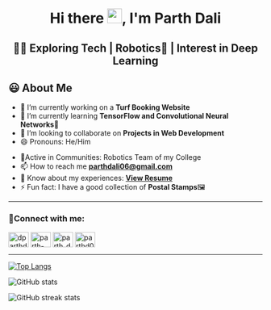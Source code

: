 <h1 align="center">Hi there <img src="https://github.com/TheDudeThatCode/TheDudeThatCode/blob/master/Assets/Hi.gif" width="29px">, I'm Parth Dali</h1>
<h2 align="center">👨‍💻 Exploring Tech | Robotics🤖 | Interest in Deep Learning</h2>
<!-- <img width="35%" align="right" alt="Github" src="https://user-images.githubusercontent.com/48678280/88862734-4903af80-d201-11ea-968b-9c939d88a37c.gif"/> -->

## 😃 About Me
- 🔭 I’m currently working on a **Turf Booking Website** 
- 🌱 I’m currently learning **TensorFlow and Convolutional Neural Networks**📸
- 👯 I’m looking to collaborate on **Projects in Web Development**
- 😄 Pronouns: He/Him
<!-- - 👨‍💻 All of my projects are available at [awsaw22.com](awsaw22.com) -->
- 🙌Active in Communities: Robotics Team of my College
- 📫 How to reach me **parthdali06@gmail.com**
- 📄 Know about my experiences: **<a href="https://github.com/parthd06/parthd06/blob/main/Assets/Resume/MyResume.pdf">View Resume</a>**
- ⚡ Fun fact: I have a good collection of **Postal Stamps**🖼
<hr \>
<!-- ## Checkout my Portfolio <a href="">here</a> -->


<h3 align="left">🤗Connect with me:</h3>
<p align="left">
<a href="https://twitter.com/dparthd06" target="blank"><img align="center" src="https://raw.githubusercontent.com/rahuldkjain/github-profile-readme-generator/master/src/images/icons/Social/twitter.svg" alt="dparthd06" height="30" width="40" /></a>
<a href="https://www.linkedin.com/in/parth-dali-099a68182/" target="blank"><img align="center" src="https://raw.githubusercontent.com/rahuldkjain/github-profile-readme-generator/master/src/images/icons/Social/linked-in-alt.svg" alt="parth-dali" height="30" width="40" /></a>
<a href="https://instagram.com/parth_d_06" target="blank"><img align="center" src="https://raw.githubusercontent.com/rahuldkjain/github-profile-readme-generator/master/src/images/icons/Social/instagram.svg" alt="parth_d_06" height="30" width="40" /></a>
<a href="https://www.leetcode.com/parthd06" target="blank"><img align="center" src="https://raw.githubusercontent.com/rahuldkjain/github-profile-readme-generator/master/src/images/icons/Social/leet-code.svg" alt="parthd06" height="30" width="40" /></a>
</p>

<!-- [<img src='https://cdn.jsdelivr.net/npm/simple-icons@3.0.1/icons/github.svg' alt='github' height='40'>](https://github.com/parthd06)  [<img src='https://cdn.jsdelivr.net/npm/simple-icons@3.0.1/icons/linkedin.svg' alt='linkedin' height='40'>](https://www.linkedin.com/in/parth-dali/)  [<img src='https://cdn.jsdelivr.net/npm/simple-icons@3.0.1/icons/instagram.svg' alt='instagram' height='40'>](https://www.instagram.com/parth_d_06/)  [<img src='https://cdn.jsdelivr.net/npm/simple-icons@3.0.1/icons/twitter.svg' alt='twitter' height='40'>](https://twitter.com/DParthd06)  [<img src='https://cdn.jsdelivr.net/npm/simple-icons@3.0.1/icons/icloud.svg' alt='website' height='40'>](www.parthportfolio.com)  
-->
<hr \>

[![Top Langs](https://github-readme-stats.vercel.app/api/top-langs/?username=parthd06)](https://github.com/anuraghazra/github-readme-stats)

![GitHub stats](https://github-readme-stats.vercel.app/api?username=parthd06&show_icons=true)  

![GitHub streak stats](https://github-readme-streak-stats.herokuapp.com/?user=parthd06)  


